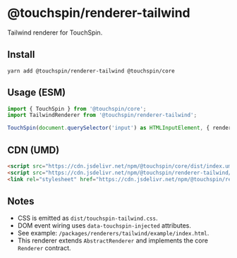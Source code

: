 @touchspin/renderer-tailwind
===========================

Tailwind renderer for TouchSpin.

## Install

```
yarn add @touchspin/renderer-tailwind @touchspin/core
```

## Usage (ESM)

```ts
import { TouchSpin } from '@touchspin/core';
import TailwindRenderer from '@touchspin/renderer-tailwind';

TouchSpin(document.querySelector('input') as HTMLInputElement, { renderer: TailwindRenderer });
```

## CDN (UMD)

```html
<script src="https://cdn.jsdelivr.net/npm/@touchspin/core/dist/index.umd.js"></script>
<script src="https://cdn.jsdelivr.net/npm/@touchspin/renderer-tailwind/dist/index.umd.js"></script>
<link rel="stylesheet" href="https://cdn.jsdelivr.net/npm/@touchspin/renderer-tailwind/dist/touchspin-tailwind.css" />
```

## Notes
- CSS is emitted as `dist/touchspin-tailwind.css`.
- DOM event wiring uses `data-touchspin-injected` attributes.
- See example: `/packages/renderers/tailwind/example/index.html`.
 - This renderer extends `AbstractRenderer` and implements the core `Renderer` contract.
